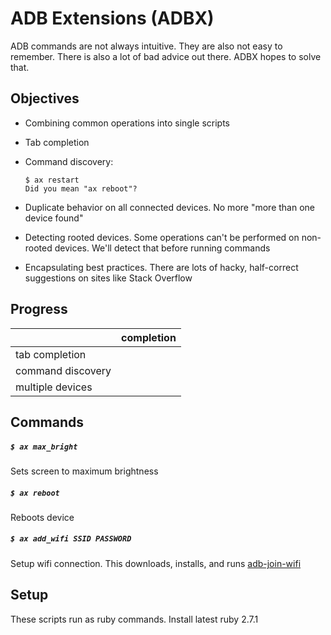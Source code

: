 # ADB Extensions (ADBX)

ADB commands are not always intuitive. They are also not easy to remember. There is also a lot of bad advice out there. ADBX hopes to solve that.


## Objectives

* Combining common operations into single scripts
* Tab completion
* Command discovery:

	```
	$ ax restart
	Did you mean "ax reboot"?
	```

* Duplicate behavior on all connected devices. No more "more than one device found"
* Detecting rooted devices. Some operations can't be performed on non-rooted devices. We'll detect that before running commands
* Encapsulating best practices. There are lots of hacky, half-correct suggestions on sites like Stack Overflow


## Progress


|   | completion |
|---|------------|
| tab completion |          |
| command discovery |            |
| multiple devices |            |


## Commands

##### `$ ax max_bright`
	
Sets screen to maximum brightness

##### `$ ax reboot`

Reboots device

##### `$ ax add_wifi SSID PASSWORD`

Setup wifi connection. This downloads, installs, and runs [adb-join-wifi](https://github.com/steinwurf/adb-join-wifi)

## Setup

These scripts run as ruby commands. Install latest ruby 2.7.1


